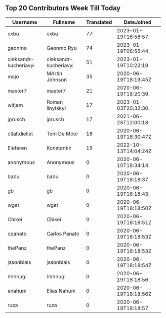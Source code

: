 ## Top 20 Contributors Week Till Today ##
|Username|Fullname|Translated|DateJoined|
|--------|--------|----------|----------|
|exbu|exbu|77|2023-01-19T16:58:57.|
|geonmo|Geonmo Ryu|74|2023-01-19T06:55:44.|
|oleksandr-kucheriavyi|oleksandr-kucheriavyi|51|2023-01-19T10:22:19.|
|majo|MArtin Johnson|35|2020-06-19T18:19:45Z|
|master7|master7|21|2020-06-19T18:20:39.|
|witjem|Roman Ilnytskyi|17|2023-01-03T20:32:30.|
|jprusch|jprusch|17|2021-06-28T12:00:18.|
|ctlaltdieliet|Tom De Moor|16|2020-06-19T16:30:47Z|
|Eleferen|Konstantin|15|2022-10-13T14:04:24Z|
|anonymous|Anonymous|0|2020-06-10T18:34:14.|
|babu|babu|0|2020-06-19T18:18:37.|
|gb|gb|0|2020-06-19T18:18:43.|
|wget|wget|0|2020-06-19T18:18:50Z|
|Chikei|Chikei|0|2020-06-19T18:18:51Z|
|cpanato|Carlos Panato|0|2020-06-19T18:18:53Z|
|thePanz|thePanz|0|2020-06-19T18:18:53Z|
|jasonblais|jasonblais|0|2020-06-19T18:18:54Z|
|hhhhugi|hhhhugi|0|2020-06-19T18:18:56.|
|enahum|Elias  Nahum|0|2020-06-19T18:18:56Z|
|ruza|ruza|0|2020-06-19T18:18:57.|
